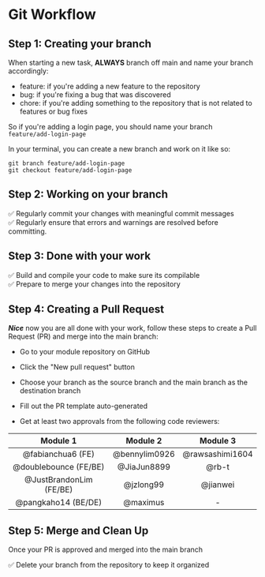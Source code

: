 # Git Workflow

## Step 1: Creating your branch

When starting a new task, **ALWAYS** branch off main and name your branch accordingly:

- feature: if you're adding a new feature to the repository  
- bug: if you're fixing a bug that was discovered  
- chore: if you're adding something to the repository that is not related to features or bug fixes  

So if you're adding a login page, you should name your branch `feature/add-login-page`

In your terminal, you can create a new branch and work on it like so:  

```console
git branch feature/add-login-page
git checkout feature/add-login-page
```

## Step 2: Working on your branch

✅ Regularly commit your changes with meaningful commit messages  
✅ Regularly ensure that errors and warnings are resolved before committing.

## Step 3: Done with your work

✅ Build and compile your code to make sure its compilable  
✅ Prepare to merge your changes into the repository

## Step 4: Creating a Pull Request

***Nice*** now you are all done with your work, follow these steps to create a Pull Request (PR) and merge into the main branch:

- Go to your module repository on GitHub
- Click the "New pull request" button
- Choose your branch as the source branch and the main branch as the destination branch
- Fill out the PR template auto-generated

- Get at least two approvals from the following code reviewers:  

|Module 1| Module 2| Module 3|
|:---:|:---:|:---:|
|@fabianchua6 (FE)|@bennylim0926|@rawsashimi1604|
|@doublebounce (FE/BE)  |@JiaJun8899|@rb-t|
|@JustBrandonLim (FE/BE)  |@jzlong99|@jianwei|
|@pangkaho14 (BE/DE)  |@maximus|-|

## Step 5: Merge and Clean Up

Once your PR is approved and merged into the main branch

✅ Delete your branch from the repository to keep it organized
